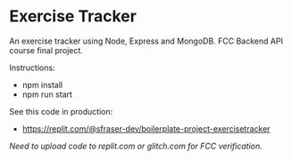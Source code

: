 # Exercise Tracker

An exercise tracker using Node, Express and MongoDB. FCC Backend API course final project.

Instructions:

- npm install
- npm run start

See this code in production:

- <https://replit.com/@sfraser-dev/boilerplate-project-exercisetracker>

*Need to upload code to replit.com or glitch.com for FCC verification.*
